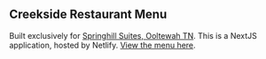 ## Creekside Restaurant Menu
Built exclusively for [Springhill Suites, Ooltewah TN](https://www.marriott.com/en-us/hotels/chaow-springhill-suites-chattanooga-north-ooltewah/overview/).
This is a NextJS application, hosted by Netlify. [View the menu here](creeksiderestaurant.netlify.app).